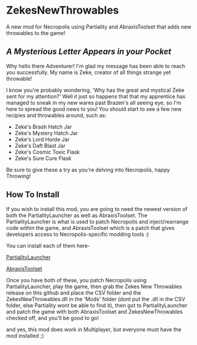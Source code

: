 # ZekesNewThrowables
A new mod for Necropolis using Partiality and AbraxisToolset that adds new throwables to the game!

## *A Mysterious Letter Appears in your Pocket*
Why hello there Adventurer! I'm glad my message has been able to reach you successfully. My name is Zeke, creator of all things strange yet throwable!

I know you're probably wondering, 'Why has the great and mystical Zeke sent for my attention?' Well it just so happens that that my apprentice has managed to sneak in my new wares past Brazen's all seeing eye, so I'm here to spread the good news to you! You should start to see a few new recipies and throwables around, such as: 

* Zeke's Brash Hatch Jar
* Zeke's Mystery Hatch Jar
* Zeke's Lord Horde Jar
* Zeke's Daft Blast Jar
* Zeke's Cosmic Toxic Flask
* Zeke's Sure Cure Flask

Be sure to give these a try as you're delving into Necropolis, happy Throwing!

## How To Install
If you wish to install this mod, you are going to need the newest version of both the PartialityLauncher as well as AbraxisToolset. The PartialityLauncher is what is used to patch Necropolis and inject/rearrange code within the game, and AbraxisToolset which is a patch that gives developers access to Necropolis-specific modding tools :)

You can install each of them here-

[PartialityLauncher](https://github.com/PartialityModding/PartialityLauncher)

[AbraxisToolset](https://github.com/Cut2TheChase/AbraxisToolset) 

Once you have both of these, you patch Necropolis using PartialityLauncher, play the game, then grab the Zekes New Throwables release on this github and place the CSV folder and the ZekesNewThrowables.dll in the 'Mods' folder (dont put the .dll in the CSV folder, else Partiality wont be able to find it), then got to PartialityLauncher and patch the game with both AbraxisToolset and ZekesNewThrowables checked off, and you'll be good to go!

and yes, this mod does work in Multiplayer, but everyone must have the mod installed ;)
